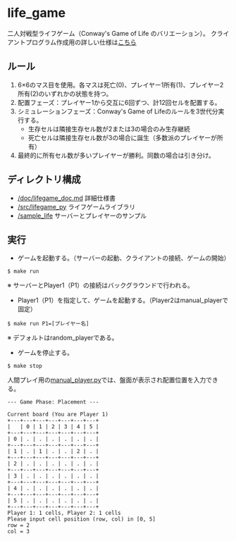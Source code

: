 # life_game
二人対戦型ライフゲーム（Conway's Game of Life のバリエーション）。
クライアントプログラム作成用の詳しい仕様は[こちら](/doc/document.md)

## ルール
1. 6×6のマス目を使用。各マスは死亡(0)、プレイヤー1所有(1)、プレイヤー2所有(2)のいずれかの状態を持つ。
2. 配置フェーズ：プレイヤー1から交互に6回ずつ、計12回セルを配置する。
3. シミュレーションフェーズ：Conway's Game of Lifeのルールを3世代分実行する。
   * 生存セルは隣接生存セル数が2または3の場合のみ生存継続
   * 死亡セルは隣接生存セル数が3の場合に誕生（多数派のプレイヤーが所有）
4. 最終的に所有セル数が多いプレイヤーが勝利。同数の場合は引き分け。

## ディレクトリ構成
- [/doc/lifegame_doc.md](/doc/lifegame_doc.md) 詳細仕様書
- [/src/lifegame_py](/src/lifegame_py) ライフゲームライブラリ
- [/sample_life](/sample_life) サーバーとプレイヤーのサンプル

## 実行
- ゲームを起動する。（サーバーの起動、クライアントの接続、ゲームの開始）
```
$ make run
```
※ サーバーとPlayer1（P1）の接続はバックグラウンドで行われる。

- Player1（P1）を指定して、ゲームを起動する。（Player2はmanual_playerで固定）
```
$ make run P1=[プレイヤー名]
```
※ デフォルトはrandom_playerである。

- ゲームを停止する。
```
$ make stop
```

人間プレイ用の[manual_player.py](/sample_life/manual_player.py)では、盤面が表示され配置位置を入力できる。
```
--- Game Phase: Placement ---

Current board (You are Player 1)
+---+---+---+---+---+---+---+
|   | 0 | 1 | 2 | 3 | 4 | 5 |
+---+---+---+---+---+---+---+
| 0 | . | . | . | . | . | . |
+---+---+---+---+---+---+---+
| 1 | . | 1 | . | . | 2 | . |
+---+---+---+---+---+---+---+
| 2 | . | . | . | . | . | . |
+---+---+---+---+---+---+---+
| 3 | . | . | . | . | . | . |
+---+---+---+---+---+---+---+
| 4 | . | . | . | . | . | . |
+---+---+---+---+---+---+---+
| 5 | . | . | . | . | . | . |
+---+---+---+---+---+---+---+
Player 1: 1 cells, Player 2: 1 cells
Please input cell position (row, col) in [0, 5]
row = 2
col = 3
```
